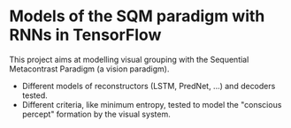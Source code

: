 # Models of the SQM paradigm with RNNs in TensorFlow

This project aims at modelling visual grouping with the Sequential Metacontrast Paradigm (a vision paradigm).

- Different models of reconstructors (LSTM, PredNet, ...) and decoders tested. 
- Different criteria, like minimum entropy, tested to model the "conscious percept" formation by the visual system.
